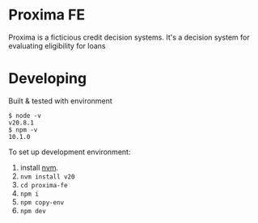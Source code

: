 # Proxima FE

Proxima is a ficticious credit decision systems. It's a decision system for evaluating eligibility for loans

# Developing

Built & tested with environment

    $ node -v
    v20.8.1
    $ npm -v
    10.1.0

To set up development environment:

1. install [nvm](https://github.com/nvm-sh/nvm).
2. `nvm install v20`
3. `cd proxima-fe`
4. `npm i`
5. `npm copy-env`
6. `npm dev`

